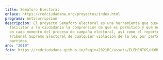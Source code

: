 ```yaml
---
title: Semáforo Electoral
enlace: https://redciudadana.org/proyectos/index.html
programa: Anticorrupción
descripcion: El proyecto Semaforo electoral es una herramienta que busca
  facilitar a la ciudadanía la comprensión de qué es permitido y qué no lo es,
  en cada momento del proceso de campaña electoral, así como el reporte hacia el
  Tribunal Supremo Electoral de cualquier violación de la ley por parte de los
  partidos.
ano: "2019"
foto: https://redciudadana.github.io/Pagina2021RC/assets/ELEMENTOS/HOME/PROYECTOS/08_SEMAFORO%20ELECTORAL.png
---
```

